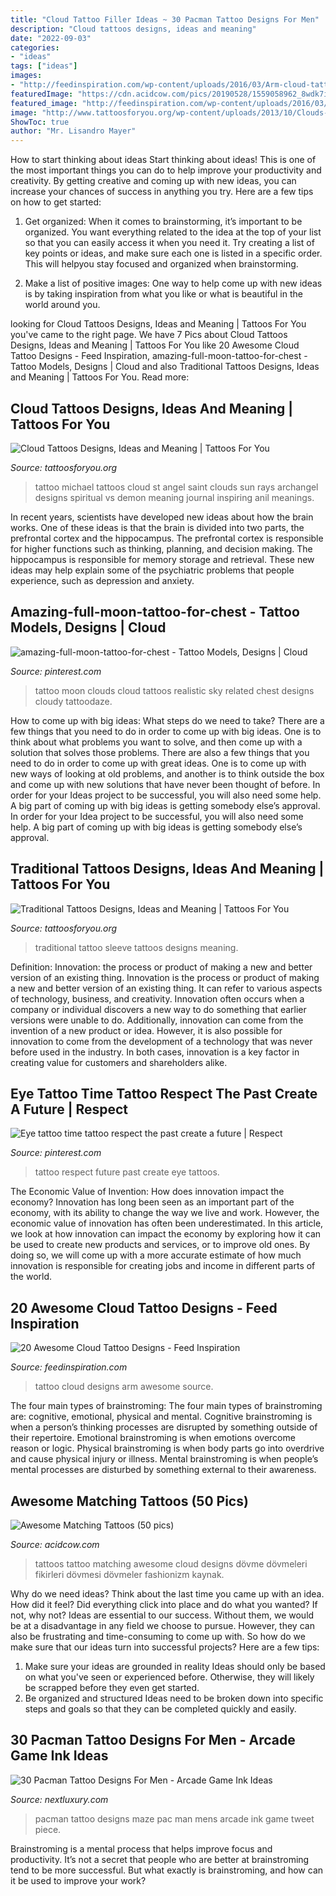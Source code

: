 ```yaml
---
title: "Cloud Tattoo Filler Ideas ~ 30 Pacman Tattoo Designs For Men"
description: "Cloud tattoos designs, ideas and meaning"
date: "2022-09-03"
categories:
- "ideas"
tags: ["ideas"]
images:
- "http://feedinspiration.com/wp-content/uploads/2016/03/Arm-cloud-tattoo.jpg"
featuredImage: "https://cdn.acidcow.com/pics/20190528/1559058962_8wdk7i4gth.jpg"
featured_image: "http://feedinspiration.com/wp-content/uploads/2016/03/Arm-cloud-tattoo.jpg"
image: "http://www.tattoosforyou.org/wp-content/uploads/2013/10/Clouds-With-Sun-Rays-Tattoo.jpg"
ShowToc: true
author: "Mr. Lisandro Mayer"
---
```



How to start thinking about ideas
Start thinking about ideas! This is one of the most important things you can do to help improve your productivity and creativity. By getting creative and coming up with new ideas, you can increase your chances of success in anything you try. Here are a few tips on how to get started:
1. Get organized: When it comes to brainstorming, it’s important to be organized. You want everything related to the idea at the top of your list so that you can easily access it when you need it. Try creating a list of key points or ideas, and make sure each one is listed in a specific order. This will helpyou stay focused and organized when brainstorming.

2. Make a list of positive images: One way to help come up with new ideas is by taking inspiration from what you like or what is beautiful in the world around you.

	

		
looking for Cloud Tattoos Designs, Ideas and Meaning | Tattoos For You you've came to the right page. We have 7 Pics about Cloud Tattoos Designs, Ideas and Meaning | Tattoos For You like 20 Awesome Cloud Tattoo Designs - Feed Inspiration, amazing-full-moon-tattoo-for-chest - Tattoo Models, Designs | Cloud and also Traditional Tattoos Designs, Ideas and Meaning | Tattoos For You. Read more:
		
    
## Cloud Tattoos Designs, Ideas And Meaning | Tattoos For You

<img loading=lazy src="http://www.tattoosforyou.org/wp-content/uploads/2013/10/Clouds-With-Sun-Rays-Tattoo.jpg" onerror="this.onerror=null;this.src='https://tse3.mm.bing.net/th?id=OIP.iCPqcbZ86okZGrideLguJQHaJ7&amp;pid=15.1';" alt="Cloud Tattoos Designs, Ideas and Meaning | Tattoos For You">

_Source: tattoosforyou.org_

>tattoo michael tattoos cloud st angel saint clouds sun rays archangel designs spiritual vs demon meaning journal inspiring anil meanings. 

	

In recent years, scientists have developed new ideas about how the brain works. One of these ideas is that the brain is divided into two parts, the prefrontal cortex and the hippocampus. The prefrontal cortex is responsible for higher functions such as thinking, planning, and decision making. The hippocampus is responsible for memory storage and retrieval. These new ideas may help explain some of the psychiatric problems that people experience, such as depression and anxiety.

    
## Amazing-full-moon-tattoo-for-chest - Tattoo Models, Designs | Cloud

<img loading=lazy src="https://i.pinimg.com/736x/06/00/9f/06009f71e896bdfa2a531ac36c819d1f.jpg" onerror="this.onerror=null;this.src='https://tse3.mm.bing.net/th?id=OIP.BvhjVnR1Yz_YLI-TnFEfFQHaJ5&amp;pid=15.1';" alt="amazing-full-moon-tattoo-for-chest - Tattoo Models, Designs | Cloud">

_Source: pinterest.com_

>tattoo moon clouds cloud tattoos realistic sky related chest designs cloudy tattoodaze. 

	

How to come up with big ideas: What steps do we need to take?
There are a few things that you need to do in order to come up with big ideas. One is to think about what problems you want to solve, and then come up with a solution that solves those problems. There are also a few things that you need to do in order to come up with great ideas. One is to come up with new ways of looking at old problems, and another is to think outside the box and come up with new solutions that have never been thought of before. In order for your Ideas project to be successful, you will also need some help. A big part of coming up with big ideas is getting somebody else’s approval. In order for your Idea project to be successful, you will also need some help. A big part of coming up with big ideas is getting somebody else’s approval.

    
## Traditional Tattoos Designs, Ideas And Meaning | Tattoos For You

<img loading=lazy src="http://www.tattoosforyou.org/wp-content/uploads/2013/09/Traditional-Tattoo-Sleeve.jpg" onerror="this.onerror=null;this.src='https://tse2.mm.bing.net/th?id=OIP.Vjnp2nfe9z0ZWGuIhaBlmwHaJ4&amp;pid=15.1';" alt="Traditional Tattoos Designs, Ideas and Meaning | Tattoos For You">

_Source: tattoosforyou.org_

>traditional tattoo sleeve tattoos designs meaning. 

	

Definition: Innovation: the process or product of making a new and better version of an existing thing.
Innovation is the process or product of making a new and better version of an existing thing. It can refer to various aspects of technology, business, and creativity. Innovation often occurs when a company or individual discovers a new way to do something that earlier versions were unable to do. Additionally, innovation can come from the invention of a new product or idea. However, it is also possible for innovation to come from the development of a technology that was never before used in the industry. In both cases, innovation is a key factor in creating value for customers and shareholders alike.

    
## Eye Tattoo Time Tattoo Respect The Past Create A Future | Respect

<img loading=lazy src="https://i.pinimg.com/736x/ac/2c/a4/ac2ca472db72188a339209aad66a6841.jpg" onerror="this.onerror=null;this.src='https://tse3.mm.bing.net/th?id=OIP.7vZ3j5ZECWb74PjH-kV91gHaHa&amp;pid=15.1';" alt="Eye tattoo time tattoo respect the past create a future | Respect">

_Source: pinterest.com_

>tattoo respect future past create eye tattoos. 

	

The Economic Value of Invention: How does innovation impact the economy?
Innovation has long been seen as an important part of the economy, with its ability to change the way we live and work. However, the economic value of innovation has often been underestimated. In this article, we look at how innovation can impact the economy by exploring how it can be used to create new products and services, or to improve old ones. By doing so, we will come up with a more accurate estimate of how much innovation is responsible for creating jobs and income in different parts of the world.

    
## 20 Awesome Cloud Tattoo Designs - Feed Inspiration

<img loading=lazy src="http://feedinspiration.com/wp-content/uploads/2016/03/Arm-cloud-tattoo.jpg" onerror="this.onerror=null;this.src='https://tse3.mm.bing.net/th?id=OIP.OFn-QeX57U3tzSEd2z2kBwHaJ4&amp;pid=15.1';" alt="20 Awesome Cloud Tattoo Designs - Feed Inspiration">

_Source: feedinspiration.com_

>tattoo cloud designs arm awesome source. 

	

The four main types of brainstroming:
The four main types of brainstroming are: cognitive, emotional, physical and mental. Cognitive brainstroming is when a person’s thinking processes are disrupted by something outside of their repertoire. Emotional brainstroming is when emotions overcome reason or logic. Physical brainstroming is when body parts go into overdrive and cause physical injury or illness. Mental brainstroming is when people’s mental processes are disturbed by something external to their awareness.

    
## Awesome Matching Tattoos (50 Pics)

<img loading=lazy src="https://cdn.acidcow.com/pics/20190528/1559058962_8wdk7i4gth.jpg" onerror="this.onerror=null;this.src='https://tse4.mm.bing.net/th?id=OIP.68P_sOf6tIiBif9ohVYedQHaIB&amp;pid=15.1';" alt="Awesome Matching Tattoos (50 pics)">

_Source: acidcow.com_

>tattoos tattoo matching awesome cloud designs dövme dövmeleri fikirleri dövmesi dövmeler fashionizm kaynak. 

	

Why do we need ideas?
Think about the last time you came up with an idea. How did it feel? Did everything click into place and do what you wanted? If not, why not?
Ideas are essential to our success. Without them, we would be at a disadvantage in any field we choose to pursue. However, they can also be frustrating and time-consuming to come up with. So how do we make sure that our ideas turn into successful projects? Here are a few tips: 

1) Make sure your ideas are grounded in reality 
Ideas should only be based on what you've seen or experienced before. Otherwise, they will likely be scrapped before they even get started. 
2) Be organized and structured 
Ideas need to be broken down into specific steps and goals so that they can be completed quickly and easily.

    
## 30 Pacman Tattoo Designs For Men - Arcade Game Ink Ideas

<img loading=lazy src="http://nextluxury.com/wp-content/uploads/unique-mens-arm-pacman-maze-tattoo.jpg" onerror="this.onerror=null;this.src='https://tse2.mm.bing.net/th?id=OIP.m6y1b8p_LWUSdpZw-pwuwwHaJ4&amp;pid=15.1';" alt="30 Pacman Tattoo Designs For Men - Arcade Game Ink Ideas">

_Source: nextluxury.com_

>pacman tattoo designs maze pac man mens arcade ink game tweet piece. 

	

Brainstroming is a mental process that helps improve focus and productivity. It’s not a secret that people who are better at brainstroming tend to be more successful. But what exactly is brainstroming, and how can it be used to improve your work?

